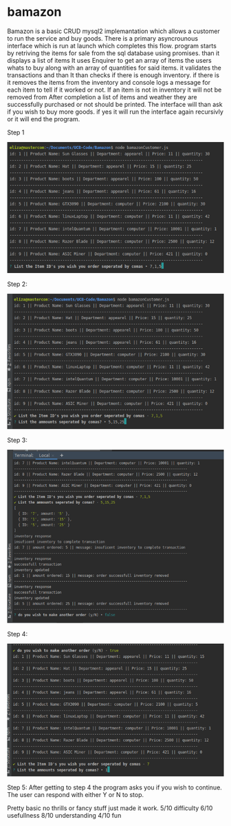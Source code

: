 # bamazon

Bamazon is a basic CRUD mysql2 implemantation which allows a customer to run the service and buy goods.
There is a primary asyncrounous interface which is run at launch which completes this flow.
program starts by retriving the items for sale from the sql database using promises.
than it displays a list of items
It uses Enquirer to get an array of items the users whats to buy along with an array of quantities for said items.
it validates the transactions and than
It than checks if there is enough inventory.
if there is it removes the items from the inventory and console logs a message for each item to tell if it worked or not.
If an item is not in inventory it will not be removed from 
After completion a list of items and weather they are successfully purchased or not should be printed.
The interface will than ask if you wish to buy more goods. if yes it will run the interface again recursivly or
it will end the program.

Step 1

![image of inventory](img/bamazon2.png)


Step 2:

![image of purchase ammounts](img/bamazon3.png)

Step 3:

![image of inventory response](img/bamazon4.png)

Step 4:

![image of inventory](img/bamazon5.png)

Step 5:
After getting to step 4 the program asks you if you wish to continue. The user can respond with either Y or N to stop.



Pretty basic no thrills or fancy stuff just made it work.
5/10 difficulty 
6/10 usefullness
8/10 understanding
4/10 fun
